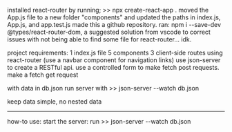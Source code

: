 
installed react-router by running; >> npx create-react-app . 
moved the App.js file to a new folder "components" and updated the paths in index.js, App.js, and app.test.js
made this a github repository.
ran: npm i --save-dev @types/react-router-dom, a suggested solution from vscode to correct issues with not being able to find some file for react-router... idk.


project requirements:
1 index.js file
5 components
3 client-side routes using react-router (use a navbar component for navigation links)
use json-server to create a RESTful api. 
use a controlled form to make fetch post requests.
make a fetch get request


with data in db.json
run server with >> json-server --watch db.json

keep data simple, no nested data


-------------------
how-to use:
start the server:
    run >> json-server --watch db.json